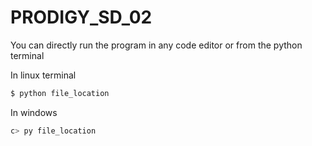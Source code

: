 # PRODIGY_SD_02

You can directly run the program in any code editor or from the python terminal

In linux terminal
```bash
$ python file_location
```
In windows
```bash
c> py file_location
```